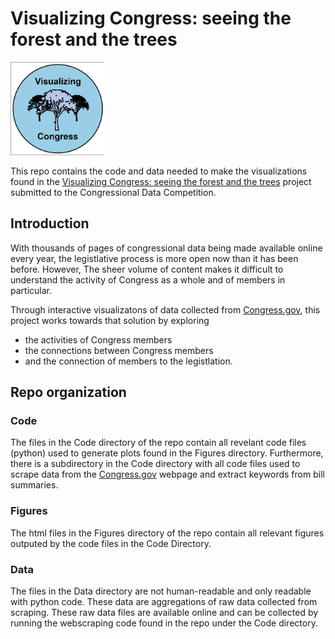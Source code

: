 # Visualizing Congress: seeing the forest and the trees

<img src="https://github.com/MiningMyBusiness/CongressionalDataProject/raw/master/Logo.png" width="150">

This repo contains the code and data needed to make the visualizations found in the [Visualizing Congress: seeing the forest and the trees](https://plot.ly/~kdb6df/6/visualizing-congress-seeing-the-forest-and-the-trees/) project submitted to the Congressional Data Competition.

## Introduction

With thousands of pages of congressional data being made available online every year, the legistlative process is more open now than it has been before. However, The sheer volume of content makes it difficult to understand the activity of Congress as a whole and of members in particular. 

Through interactive visualizatons of data collected from [Congress.gov](https://www.congress.gov/), this project works towards that solution by exploring 
* the activities of Congress members
* the connections between Congress members
* and the connection of members to the legistlation. 

## Repo organization

### Code 
The files in the Code directory of the repo contain all revelant code files (python) used to generate plots found in the Figures directory. Furthermore, there is a subdirectory in the Code directory with all code files used to scrape data from the [Congress.gov](https://www.congress.gov/) webpage and extract keywords from bill summaries. 

### Figures
The html files in the Figures directory of the repo contain all relevant figures outputed by the code files in the Code Directory. 

### Data
The files in the Data directory are not human-readable and only readable with python code. These data are aggregations of raw data collected from scraping. These raw data files are available online and can be collected by running the webscraping code found in the repo under the Code directory. 
